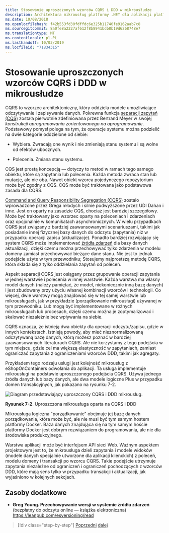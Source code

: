```yaml
---
title: Stosowanie uproszczonych wzorców CQRS i DDD w mikrousłudze
description: Architektura mikrousług platformy .NET dla aplikacji platformy .NET w kontenerze | Zapoznaj się z ogólną relacją między wzorcami CQRS i DDD.
ms.date: 10/08/2018
ms.openlocfilehash: f42b553fd30fdffdc6e325b11740fe9162aab7c8
ms.sourcegitcommit: 8a0fe8a2227af612f8b8941bdb8b19d6268748e7
ms.translationtype: MT
ms.contentlocale: pl-PL
ms.lasthandoff: 10/03/2019
ms.locfileid: "71834315"
---
```

# <a name="apply-simplified-cqrs-and-ddd-patterns-in-a-microservice"></a>Stosowanie uproszczonych wzorców CQRS i DDD w mikrousłudze

CQRS to wzorzec architektoniczny, który oddziela modele umożliwiające odczytywanie i zapisywanie danych. Pokrewna funkcja [separacji zapytań (CQS)](https://martinfowler.com/bliki/CommandQuerySeparation.html) została pierwotnie zdefiniowana przez Bertrand Meyer w swojej *konstrukcji oprogramowania zorientowanego na oprogramowanie*. Podstawowy pomysł polega na tym, że operacje systemu można podzielić na dwie kategorie oddzielone od siebie:

- Wybiera. Zwracają one wynik i nie zmieniają stanu systemu i są wolne od efektów ubocznych.

- Polecenia. Zmiana stanu systemu.

CQS jest prostą koncepcją — dotyczy to metod w ramach tego samego obiektu, które są zapytania lub polecenia. Każda metoda zwraca stan lub mutację, ale nie oba. Nawet obiekt wzorca pojedynczego repozytorium może być zgodny z CQS. CQS może być traktowana jako podstawowa zasada dla CQRS.

[Command and Query Responsibility Segregation (CQRS)](https://martinfowler.com/bliki/CQRS.html) zostało wprowadzone przez Grega młodych i silnie podwyższone przez UDI Dahan i inne. Jest on oparty na zasadzie CQS, chociaż jest bardziej szczegółowy. Może być traktowany jako wzorzec oparty na poleceniach i zdarzeniach oraz opcjonalnie w komunikatach asynchronicznych. W wielu przypadkach CQRS jest związany z bardziej zaawansowanymi scenariuszami, takimi jak posiadanie innej fizycznej bazy danych do odczytu (zapytania) niż w przypadku operacji zapisu (aktualizacje). Ponadto bardziej rozwijający się system CQRS może implementować [źródła zdarzeń](https://martinfowler.com/eaaDev/EventSourcing.html) dla bazy danych aktualizacji, dzięki czemu można przechowywać tylko zdarzenia w modelu domeny zamiast przechowywać bieżące dane stanu. Nie jest to jednak podejście użyte w tym przewodniku; Stosujemy najprostszą metodę CQRS, która składa się z tylko oddzielania zapytań od poleceń.

Aspekt separacji CQRS jest osiągany przez grupowanie operacji zapytania w jednej warstwie i polecenia w innej warstwie. Każda warstwa ma własny model danych (należy pamiętać, że model, niekoniecznie inną bazę danych) i jest zbudowany przy użyciu własnej kombinacji wzorców i technologii. Co więcej, dwie warstwy mogą znajdować się w tej samej warstwie lub mikrousługach, jak w przykładzie (porządkowanie mikrousługi) używanej w tym przewodniku. Lub mogą być implementowane w różnych mikrousługach lub procesach, dzięki czemu można je zoptymalizować i skalować niezależnie bez wpływania na siebie.

CQRS oznacza, że istnieją dwa obiekty dla operacji odczytu/zapisu, gdzie w innych kontekstach. Istnieją powody, aby mieć nieznormalizowaną odczytywaną bazę danych, którą możesz poznać w bardziej zaawansowanych literaturach CQRS. Ale nie korzystamy z tego podejścia w tym miejscu, gdzie cel ma większą elastyczność w zapytaniach, zamiast ograniczać zapytania z ograniczeniami wzorców DDD, takimi jak agregaty.

Przykładem tego rodzaju usługi jest kolejność mikrousług z eShopOnContainers odwołania do aplikacji. Ta usługa implementuje mikrousługi na podstawie uproszczonego podejścia CQRS. Używa jednego źródła danych lub bazy danych, ale dwa modele logiczne Plus w przypadku domen transakcyjnych, jak pokazano na rysunku 7-2.

![Diagram przedstawiający uproszczony CQRS i DDD mikrousług.](./media/apply-simplified-microservice-cqrs-ddd-patterns/simplified-cqrs-ddd-microservice.png)

**Rysunek 7-2**. Uproszczona mikrousługa oparta na CQRS i DDD

Mikrousługa logiczna "porządkowanie" obejmuje jej bazę danych porządkowania, która może być, ale nie musi być tym samym hostem platformy Docker. Baza danych znajdująca się na tym samym hoście platformy Docker jest dobrym rozwiązaniem do programowania, ale nie dla środowiska produkcyjnego.

Warstwa aplikacji może być interfejsem API sieci Web. Ważnym aspektem projektowym jest to, że mikrousługa dzieli zapytania i modele widoków (modele danych specjalnie utworzone dla aplikacji klienckich) z poleceń, modelu domeny i transakcji po wzorcu CQRS. Takie podejście utrzymuje zapytania niezależne od ograniczeń i ograniczeń pochodzących z wzorców DDD, które mają sens tylko w przypadku transakcji i aktualizacji, jak wyjaśniono w kolejnych sekcjach.

## <a name="additional-resources"></a>Zasoby dodatkowe

- **Greg Young. Przechowywanie wersji w systemie źródła zdarzeń** (bezpłatny do odczytu online — książka elektroniczna) \
   <https://leanpub.com/esversioning/read>

>[!div class="step-by-step"]
>[Poprzedni](index.md)
>[dalej](eshoponcontainers-cqrs-ddd-microservice.md)
